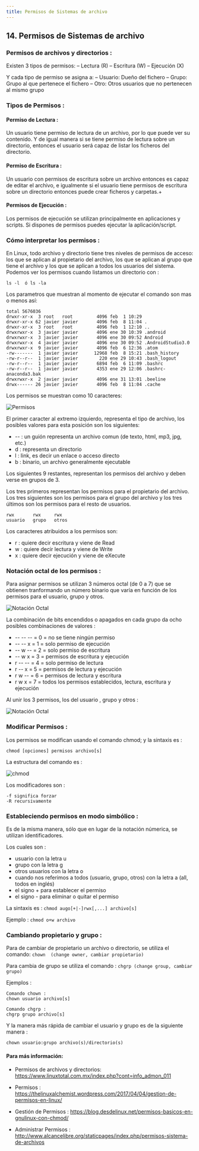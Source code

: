```yaml
---
title: Permisos de Sistemas de archivo 
---
```

## 14. Permisos de Sistemas de archivo


### Permisos de archivos y directorios :


Existen 3 tipos de permisos:
– Lectura (R)
– Escritura (W)
– Ejecución (X)

Y cada tipo de permiso se asigna a:
– Usuario: Dueño del fichero
– Grupo: Grupo al que pertenece el fichero
– Otro: Otros usuarios que no pertenecen al mismo grupo


### Tipos de Permisos :

#### Permiso de Lectura :
Un usuario tiene permiso de lectura de un archivo, por lo que puede ver su contenido.
Y de igual manera si se tiene permiso de lectura sobre un directorio, entonces el usuario será capaz de listar los ficheros del directorio.

#### Permiso de Escritura :
Un usuario con permisos de escritura sobre un archivo entonces es capaz de editar el archivo, e igualmente si el usuario tiene permisos de escritura sobre un directorio entonces puede crear ficheros y carpetas.+

#### Permisos de Ejecución :
Los permisos de ejecución se utilizan principalmente en aplicaciones y scripts. Si dispones de permisos puedes ejecutar la aplicación/script.



###  Cómo interpretar los permisos :

En Linux, todo archivo y directorio tiene tres niveles de permisos de acceso: los que se aplican al propietario del archivo, los que se aplican al grupo que tiene el archivo y los que se aplican a todos los usuarios del sistema. 
Podemos ver los permisos cuando listamos un directorio con :

```
ls -l  ó ls -la
```

Los parametros que muestran al momento de ejecutar el comando son mas o menos así:

```
total 5676036
drwxr-xr-x  3 root   root         4096 feb  1 10:29  
drwxr-xr-x 62 javier javier       4096 feb  8 11:04 .
drwxr-xr-x  3 root   root         4096 feb  1 12:10 ..
drwxrwxr-x  3 javier javier       4096 ene 30 10:39 .android
drwxrwxr-x  3 javier javier       4096 ene 30 09:52 Android
drwxrwxr-x  4 javier javier       4096 ene 30 09:52 .AndroidStudio3.0
drwxrwxr-x  9 javier javier       4096 feb  6 12:36 .atom
-rw-------  1 javier javier      12968 feb  8 15:21 .bash_history
-rw-r--r--  1 javier javier        220 ene 29 10:43 .bash_logout
-rw-r--r--  1 javier javier       6894 feb  6 11:09 .bashrc
-rw-r--r--  1 javier javier       4353 ene 29 12:06 .bashrc-anaconda3.bak
drwxrwxr-x  2 javier javier       4096 ene 31 13:01 .beeline
drwx------ 26 javier javier       4096 feb  8 11:04 .cache
```

Los permisos se muestran como 10 caracteres:

![Permisos ](https://s3.amazonaws.com/bigdatamx/images-guides-permisos_sis-01-reparto_permisos.png)

El primer caracter al extremo izquierdo, representa el tipo de archivo, los posibles valores para esta posición son los siguientes:

*  -- : un guión representa un archivo comun (de texto, html, mp3, jpg, etc.)
* d : representa un directorio
* l : link, es decir un enlace o acceso directo
* b : binario, un archivo generalmente ejecutable

Los siguientes 9 restantes, representan los permisos del archivo y deben verse en grupos de 3.

Los tres primeros representan los permisos para el propietario del archivo. 
Los tres siguientes son los permisos para el grupo del archivo y los tres últimos son los permisos para el resto de usuarios.

```
rwx       rwx     rwx
usuario   grupo   otros
```

Los caracteres atribuidos a los permisos son:
* r : quiere decir escritura y viene de Read
* w : quiere decir lectura y viene de Write
* x : quiere decir ejecución y viene de eXecute


### Notación octal de los permisos :

Para asignar permisos se utilizan 3 números octal (de 0 a 7) que se obtienen tranformando un número binario que varía en función de los permisos para el usuario, grupo y otros.

![Notación Octal ](https://s3.amazonaws.com/bigdatamx/images-guides-permisos_sis-02-octal.png)

La combinación de bits encendidos o apagados en cada grupo da ocho posibles combinaciones de valores :


* -- -- --	=  0    =	no se tiene ningún permiso
* -- -- x	=  1    =	solo permiso de ejecución
* -- w --	=  2    =	solo permiso de escritura
* -- w x	=  3    =   permisos de escritura y ejecución
* r -- --	=  4	=   solo permiso de lectura
* r -- x	=  5	=   permisos de lectura y ejecución
* r w --	=  6	=   permisos de lectura y escritura
* r w x		=  7	=   todos los permisos establecidos, lectura, escritura y ejecución

Al unir los 3 permisos, los del usuario , grupo y otros :

![Notación Octal ](https://s3.amazonaws.com/bigdatamx/images-guides-permisos_sis-03-permisos.png)

### Modificar Permisos :


Los permisos se modifican usando el comando chmod; y la sintaxis es :

```chmod [opciones] permisos archivo[s]```

La estructura del comando es :

![chmod ](https://s3.amazonaws.com/bigdatamx/images-guides-permisos_sis-04-chmod-.png)


Los modificadores son : 

```
-f significa forzar 
-R recursivamente
```


### Estableciendo permisos en modo simbólico :

Es de la misma manera, sólo que en lugar de la notación númerica, se utilizan identificadores.

Los cuales son :

* usuario con la letra u
* grupo con la letra g
* otros usuarios con la letra o
* cuando nos referimos a todos (usuario, grupo, otros) con la letra a (all, todos en inglés)
* el signo + para establecer el permiso
* el signo - para eliminar o quitar el permiso

La sintaxis es :
```chmod augo[+|-]rwx[,...] archivo[s]```

Ejemplo :
```chmod o+w archivo```


### Cambiando propietario y grupo :

Para de cambiar de propietario un archivo o directorio, se utiliza el comando:
 ```chown  (change owner, cambiar propietario)```

Para cambia de grupo se utiliza el comando :
```chgrp (change group, cambiar grupo) ```


Ejemplos :

```
Comando chown :
chown usuario archivo[s]

Comando chgrp :
chgrp grupo archivo[s]
```

Y la manera más rápida de cambiar el usuario y grupo es de la siguiente manera :

```
chown usuario:grupo archivo(s)/directorio(s)
```
#### Para más información:
<!-- Please add any articles you think might be helpful to read before writing the article -->
- Permisos de archivos y directorios:   <a href='https://www.linuxtotal.com.mx/index.php?cont=info_admon_011' target='_blank' rel='nofollow'>https://www.linuxtotal.com.mx/index.php?cont=info_admon_011</a>


- Permisos :   <a href='https://thelinuxalchemist.wordpress.com/2017/04/04/gestion-de-permisos-en-linux/' target='_blank' rel='nofollow'>https://thelinuxalchemist.wordpress.com/2017/04/04/gestion-de-permisos-en-linux/</a>


- Gestión de Permisos :   <a href='https://blog.desdelinux.net/permisos-basicos-en-gnulinux-con-chmod/' target='_blank' rel='nofollow'>https://blog.desdelinux.net/permisos-basicos-en-gnulinux-con-chmod/</a>

- Administrar Permisos :   <a href='http://www.alcancelibre.org/staticpages/index.php/permisos-sistema-de-archivos' target='_blank' rel='nofollow'>http://www.alcancelibre.org/staticpages/index.php/permisos-sistema-de-archivos</a>


